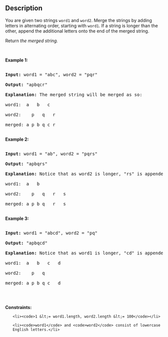 ## Description

<!-- description:start -->

<p>You are given two strings <code>word1</code> and <code>word2</code>. Merge the strings by adding letters in alternating order, starting with <code>word1</code>. If a string is longer than the other, append the additional letters onto the end of the merged string.</p>

<p>Return <em>the merged string.</em></p>

<p>&nbsp;</p>

<p><strong class="example">Example 1:</strong></p>

<pre>

<strong>Input:</strong> word1 = &quot;abc&quot;, word2 = &quot;pqr&quot;

<strong>Output:</strong> &quot;apbqcr&quot;

<strong>Explanation:</strong>&nbsp;The merged string will be merged as so:

word1:  a   b   c

word2:    p   q   r

merged: a p b q c r

</pre>

<p><strong class="example">Example 2:</strong></p>

<pre>

<strong>Input:</strong> word1 = &quot;ab&quot;, word2 = &quot;pqrs&quot;

<strong>Output:</strong> &quot;apbqrs&quot;

<strong>Explanation:</strong>&nbsp;Notice that as word2 is longer, &quot;rs&quot; is appended to the end.

word1:  a   b 

word2:    p   q   r   s

merged: a p b q   r   s

</pre>

<p><strong class="example">Example 3:</strong></p>

<pre>

<strong>Input:</strong> word1 = &quot;abcd&quot;, word2 = &quot;pq&quot;

<strong>Output:</strong> &quot;apbqcd&quot;

<strong>Explanation:</strong>&nbsp;Notice that as word1 is longer, &quot;cd&quot; is appended to the end.

word1:  a   b   c   d

word2:    p   q 

merged: a p b q c   d

</pre>

<p>&nbsp;</p>

<p><strong>Constraints:</strong></p>

<ul>

    <li><code>1 &lt;= word1.length, word2.length &lt;= 100</code></li>

    <li><code>word1</code> and <code>word2</code> consist of lowercase English letters.</li>

</ul>

<!-- description:end -->
